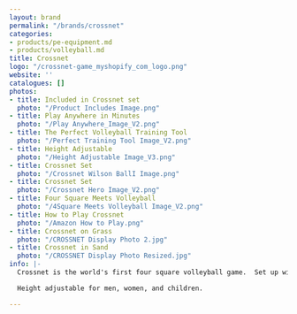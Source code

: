 ```yaml
---
layout: brand
permalink: "/brands/crossnet"
categories:
- products/pe-equipment.md
- products/volleyball.md
title: Crossnet
logo: "/crossnet-game_myshopify_com_logo.png"
website: ''
catalogues: []
photos:
- title: Included in Crossnet set
  photo: "/Product Includes Image.png"
- title: Play Anywhere in Minutes
  photo: "/Play Anywhere_Image_V2.png"
- title: The Perfect Volleyball Training Tool
  photo: "/Perfect Training Tool Image_V2.png"
- title: Height Adjustable
  photo: "/Height Adjustable Image_V3.png"
- title: Crossnet Set
  photo: "/Crossnet Wilson BallI Image.png"
- title: Crossnet Set
  photo: "/Crossnet Hero Image_V2.png"
- title: Four Square Meets Volleyball
  photo: "/4Square Meets Volleyball Image_V2.png"
- title: How to Play Crossnet
  photo: "/Amazon How to Play.png"
- title: Crossnet on Grass
  photo: "/CROSSNET Display Photo 2.jpg"
- title: Crossnet in Sand
  photo: "/CROSSNET Display Photo Resized.jpg"
info: |-
  Crossnet is the world's first four square volleyball game.  Set up within minutes in sand, grass, or indoors.

  Height adjustable for men, women, and children.

---
```

